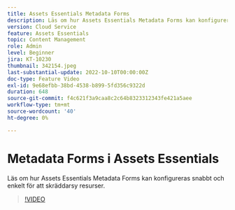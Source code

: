 ```yaml
---
title: Assets Essentials Metadata Forms
description: Läs om hur Assets Essentials Metadata Forms kan konfigureras snabbt och enkelt för att skräddarsy metadata för resurser.
version: Cloud Service
feature: Assets Essentials
topic: Content Management
role: Admin
level: Beginner
jira: KT-10230
thumbnail: 342154.jpeg
last-substantial-update: 2022-10-10T00:00:00Z
doc-type: Feature Video
exl-id: 9e68efbb-38bd-4538-b899-5fd356c9322d
duration: 648
source-git-commit: f4c621f3a9caa8c2c64b8323312343fe421a5aee
workflow-type: tm+mt
source-wordcount: '40'
ht-degree: 0%

---
```


# Metadata Forms i Assets Essentials

Läs om hur Assets Essentials Metadata Forms kan konfigureras snabbt och enkelt för att skräddarsy resurser.

>[!VIDEO](https://video.tv.adobe.com/v/342154?quality=12&learn=on)
